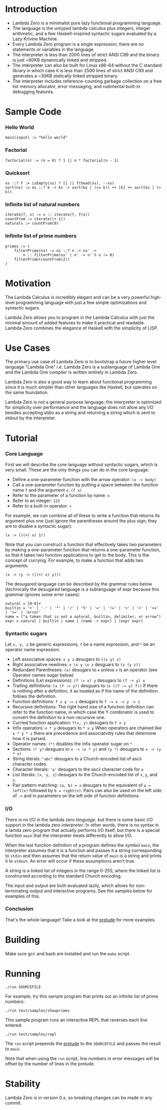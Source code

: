 # Introduction

- Lambda Zero is a minimalist pure lazy functional programming language.
- The language is the untyped lambda calculus plus integers, integer arithmetic,
  and a few Haskell-inspired syntactic sugars evaluated by a Lazy Krivine
  Machine.
- Every Lambda Zero program is a single expression; there are no statements
  or variables in the language.
- The interpreter is less than 2000 lines of strict ANSI C99 and the binary is
  just ~60KB dynamically linked and stripped.
- The interpreter can also be built for Linux x86-64 without the C standard
  library in which case it is less than 2500 lines of strict ANSI C99 and
  generates a ~30KB statically linked stripped binary.
- The interpreter includes reference-counting garbage collection on a free list
  memory allocator, error messaging, and rudimental built-in debugging features.

# Sample Code

### Hello World

    main(input) := "hello world"

### Factorial

    factorial(n) := (n = 0) ? 1 || n * factorial(n - 1)

### Quicksort

    xs ::? f := isEmpty(xs) ? [] || f(head(xs), --xs)
    sort(ns) := ns ::? k -> ks -> sort(ks | (<= k)) ++ [k] ++ sort(ks | (> k))

### Infinite list of natural numbers

    iterate(f, x) := x :: iterate(f, f(x))
    countFrom := iterate((+ 1))
    naturals := countFrom(0)

### Infinite list of prime numbers

    primes := (
        filterPrime(ns) := ns ::? n -> ns' ->
            n :: filterPrime(ns' | n' -> n' % n != 0)
        filterPrime(countFrom(2))
    )

# Motivation

The Lambda Calculus is incredibly elegant and can be a very powerful
high-level programming language with just a few simple optimizations and
syntactic sugars.

Lambda Zero allows you to program in the Lambda Calculus with just the
minimal amount of added features to make it practical and readable.
Lambda Zero combines the elegance of Haskell with the simplicity of LISP.

# Use Cases

The primary use case of Lambda Zero is to bootstrap a future higher level
language "Lambda One" i.e. Lambda Zero is a sublanguage of Lambda One and the
Lambda One compiler is written entirely in Lambda Zero.

Lambda Zero is also a good way to learn about functional programming since it
is much simpler than other languages like Haskell, but operates on the same
foundation.

Lambda Zero is not a general purpose language; the interpreter is optimized
for simplicity over performance and the language does not allow any I/O
besides accepting stdio as a string and returning a string which is sent to
stdout by the interpreter.

# Tutorial

### Core Language

First we will describe the core language without syntactic sugars, which is very
small. These are the only things you can do in the core language:
- Define a one-parameter function with the arrow operator: `(x -> body)`
- Call a one-parameter function by putting a space between the function name `f`
  and the argument `x`: `(f x)`
- Refer to the parameter of a function by name: `x`
- Refer to an integer: `123`
- Refer to a built-in operator: `+`

For example, we can combine all of these to write a function that returns
its argument plus one (just ignore the parentheses around the plus sign; they
are to disable a syntactic sugar):

    (x -> (((+) x) 1))

Note that you can construct a function that effectively takes two parameters
by making a one-parameter function that returns a one-parameter function,
so that it takes two function applications to get to the body. This is the
concept of currying. For example, to make a function that adds two arguments:

    (x -> (y -> (((+) x) y)))

The desugared language can be described by the grammar rules below
(technically the desugared language is a sublanguage of expr because this
grammar ignores some error cases):

    natural = [0-9]+
    builtin = '+' | '-' | '*' | '/' | '%' | '=' | '!=' | '<' | '>' | '<=' | '>=' | 'error'
    name = ("a token that is not a natural, builtin, delimiter, or arrow")
    expr = natural | builtin | name | (name -> expr) | (expr expr)

### Syntactic sugars

Let `x, y, z` be generic expressions, `f` be a name expression, and `*` be
an operator name expression.

- Left associative spaces: `x y z` desugars to `((x y) z)`
- Right associative newlines: `x \n y \n z` desguars to `(z (y z))`
- Redundant Parentheses: `(x)` desugars to `x` unless `x` is an operator
  (see Operator names sugar below)
- Definitions (Let expressions): `(f := x) y` desugars to `(f -> y) x`
- Trailing definitions: `(x (f := y))` desguars to `(x ((f := y) f))`
  If there is nothing after a definition, it as treated as if the name of the
  definition follows the definition.
- Function definitions: `f x y := z` desugars to `f := x -> y -> z`
- Recursive definitions: The right hand sise of a function definition can refer
 to the function name, in which case the Y combinator is used to convert the
 definition to a non-recursive one.
- Curried function application: `f(x, y)` desugars to `f x y`
- Infix operators: `x * y` desugars to `* x y`
When operators are chained like `x * y * z` there are precedence and associatvitiy rules that determine how it is parsed.
- Operator names: `(*)` disables the infix operator sugar on `*`
- Sections: `(* y)` desguars to `x -> (x * y)` and
  `(y *)` desugars to `x -> (y * x)`
- String literals: `"abc"` desugars to a Church-encoded list of ascii
  character codes.
- Character literals: `'a'` desugars to the ascii character code for `a`
- List literals: `[x, y, z]` desugars to the Church-encoded list of
  `x`, `y`, and `z`.
- Pair pattern matching: `(a, b) = x` desugars to the equivalent of
  `a = left(x)` followed by `b = right(x)`. Pairs can also be used on the left
  side of `->` and in parameters on the left side of function definitions.

### I/O

There is no I/O in the lambda zero _language_, but there is some basic I/O
support in the lambda zero _interpreter_. In other words, there is no
syntax in a lamda zero program that actually performs I/O itself, but there is a
special function `main` that the interpreter treats differently to allow I/O.

When the last function definition of a program defines the symbol `main`, the
interpreter assumes that it is a function and passes it a string corresponding
to `stdin` and then assumes that the return value of `main` is a string and
prints it to `stdout`. An error will occur if these assumptions aren't true.

A string is a linked list of integers in the range 0-255, where the linked
list is constructed according to the standard Church encoding.

The input and output are both evaluated lazily, which allows for non-terminating
output and interactive programs. See the samples below for examples of this.

### Conclusion

That's the whole language! Take a look at the [prelude](test/prelude.zero)
for more examples.

# Building

Make sure gcc and bash are installed and run the `make` script.

# Running

    ./run SOURCEFILE

For example, try this sample program that prints out an infinite list of prime
numbers:

    ./run test/samples/showprimes

This sample program runs an interactive REPL that reverses each line entered:

    ./run test/samples/repl

The `run` script prepends the [prelude](test/prelude.zero) to the `SOURCEFILE` and
passes the result to `main`.

Note that when using the `run` script, line numbers in error messages will be
offset by the number of lines in the prelude.

# Stability

Lambda Zero is in version 0.x, so breaking changes can be made in any commit.

